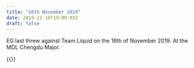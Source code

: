 ```yaml
---
title: "16th November 2019"
date: 2019-11-16T19:09:03Z
draft: false
---
```


EG last threw against Team Liquid on the 16th of November 2019. At the MDL Chengdu Major.

{{<youtube cd4By2DaINk>}}

